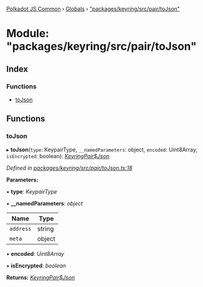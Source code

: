[Polkadot JS Common](../README.md) › [Globals](../globals.md) › ["packages/keyring/src/pair/toJson"](_packages_keyring_src_pair_tojson_.md)

# Module: "packages/keyring/src/pair/toJson"

## Index

### Functions

* [toJson](_packages_keyring_src_pair_tojson_.md#tojson)

## Functions

###  toJson

▸ **toJson**(`type`: KeypairType, `__namedParameters`: object, `encoded`: Uint8Array, `isEncrypted`: boolean): *[KeyringPair$Json](../interfaces/_packages_keyring_src_types_.keyringpair_json.md)*

*Defined in [packages/keyring/src/pair/toJson.ts:18](https://github.com/polkadot-js/common/blob/91340577/packages/keyring/src/pair/toJson.ts#L18)*

**Parameters:**

▪ **type**: *KeypairType*

▪ **__namedParameters**: *object*

Name | Type |
------ | ------ |
`address` | string |
`meta` | object |

▪ **encoded**: *Uint8Array*

▪ **isEncrypted**: *boolean*

**Returns:** *[KeyringPair$Json](../interfaces/_packages_keyring_src_types_.keyringpair_json.md)*
